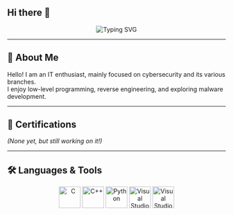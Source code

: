 ## Hi there 👋

<p align="center">
  <img 
       src="https://readme-typing-svg.herokuapp.com?font=Fira+Code&weight=600&size=22&pause=1000&color=00FF00&center=true&vCenter=true&width=550
       &lines=Hey%2C+I+am+ravx81;
               Improving+my+English+%F0%9F%87%AC%F0%9F%87%A7;
               Learning+German+from+scratch+%F0%9F%87%A9%F0%9F%87%AA;
               Diving+into+C%2B%2B+development;
               Exploring+the+world+of+cybersecurity+%F0%9F%92%BB" 
       alt="Typing SVG" />
</p>

---

## 👤 About Me  
Hello! I am an IT enthusiast, mainly focused on cybersecurity and its various branches.  
I enjoy low-level programming, reverse engineering, and exploring malware development.

---

## 📜 Certifications  
*(None yet, but still working on it!)*

---

## 🛠️ Languages & Tools  
<p align="center">
  <img src="https://cdn.jsdelivr.net/gh/devicons/devicon/icons/c/c-original.svg" width="50" alt="C"/>
  <img src="https://cdn.jsdelivr.net/gh/devicons/devicon/icons/cplusplus/cplusplus-original.svg" width="50" alt="C++"/>
  <img src="https://cdn.jsdelivr.net/gh/devicons/devicon/icons/python/python-original.svg" width="50" alt="Python"/>
  <img src="https://cdn.jsdelivr.net/gh/devicons/devicon/icons/visualstudio/visualstudio-plain.svg" width="50" alt="Visual Studio 2022"/>
  <img src="https://cdn.jsdelivr.net/gh/devicons/devicon/icons/vscode/vscode-original.svg" width="50" alt="Visual Studio Code"/>
</p>
